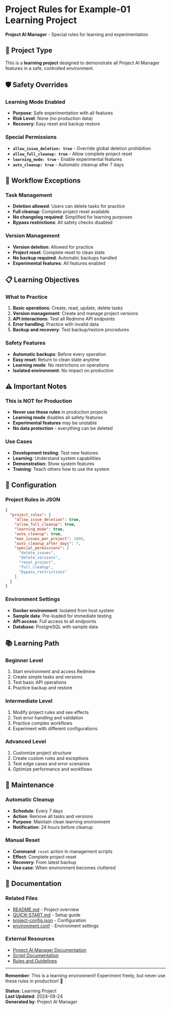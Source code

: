 # Project Rules for Example-01 Learning Project

**Project AI Manager** - Special rules for learning and experimentation

## 🎯 Project Type

This is a **learning project** designed to demonstrate all Project AI Manager features in a safe, controlled environment.

## 🛡️ Safety Overrides

### Learning Mode Enabled
- **Purpose**: Safe experimentation with all features
- **Risk Level**: None (no production data)
- **Recovery**: Easy reset and backup restore

### Special Permissions
- **`allow_issue_deletion: true`** - Override global deletion prohibition
- **`allow_full_cleanup: true`** - Allow complete project reset
- **`learning_mode: true`** - Enable experimental features
- **`auto_cleanup: true`** - Automatic cleanup after 7 days

## 🔄 Workflow Exceptions

### Task Management
- **Deletion allowed**: Users can delete tasks for practice
- **Full cleanup**: Complete project reset available
- **No changelog required**: Simplified for learning purposes
- **Bypass restrictions**: All safety checks disabled

### Version Management
- **Version deletion**: Allowed for practice
- **Project reset**: Complete reset to clean state
- **No backup required**: Automatic backups handled
- **Experimental features**: All features enabled

## 📋 Learning Objectives

### What to Practice
1. **Basic operations**: Create, read, update, delete tasks
2. **Version management**: Create and manage project versions
3. **API interactions**: Test all Redmine API endpoints
4. **Error handling**: Practice with invalid data
5. **Backup and recovery**: Test backup/restore procedures

### Safety Features
- **Automatic backups**: Before every operation
- **Easy reset**: Return to clean state anytime
- **Learning mode**: No restrictions on operations
- **Isolated environment**: No impact on production

## ⚠️ Important Notes

### This is NOT for Production
- **Never use these rules** in production projects
- **Learning mode** disables all safety features
- **Experimental features** may be unstable
- **No data protection** - everything can be deleted

### Use Cases
- **Development testing**: Test new features
- **Learning**: Understand system capabilities
- **Demonstration**: Show system features
- **Training**: Teach others how to use the system

## 🔧 Configuration

### Project Rules in JSON
```json
{
  "project_rules": {
    "allow_issue_deletion": true,
    "allow_full_cleanup": true,
    "learning_mode": true,
    "auto_cleanup": true,
    "max_issues_per_project": 1000,
    "auto_cleanup_after_days": 7,
    "special_permissions": [
      "delete_issues",
      "delete_versions",
      "reset_project",
      "full_cleanup",
      "bypass_restrictions"
    ]
  }
}
```

### Environment Settings
- **Docker environment**: Isolated from host system
- **Sample data**: Pre-loaded for immediate testing
- **API access**: Full access to all endpoints
- **Database**: PostgreSQL with sample data

## 📚 Learning Path

### Beginner Level
1. Start environment and access Redmine
2. Create simple tasks and versions
3. Test basic API operations
4. Practice backup and restore

### Intermediate Level
1. Modify project rules and see effects
2. Test error handling and validation
3. Practice complex workflows
4. Experiment with different configurations

### Advanced Level
1. Customize project structure
2. Create custom rules and exceptions
3. Test edge cases and error scenarios
4. Optimize performance and workflows

## 🧹 Maintenance

### Automatic Cleanup
- **Schedule**: Every 7 days
- **Action**: Remove all tasks and versions
- **Purpose**: Maintain clean learning environment
- **Notification**: 24 hours before cleanup

### Manual Reset
- **Command**: `reset` action in management scripts
- **Effect**: Complete project reset
- **Recovery**: From latest backup
- **Use case**: When environment becomes cluttered

## 📖 Documentation

### Related Files
- [README.md](../README.md) - Project overview
- [QUICK-START.md](../QUICK-START.md) - Setup guide
- [project-config.json](project-config.json) - Configuration
- [environment.conf](environment.conf) - Environment settings

### External Resources
- [Project AI Manager Documentation](../../../README.md)
- [Script Documentation](../../../core/scripts/README.md)
- [Rules and Guidelines](../../../core/rules/)

---

**Remember**: This is a learning environment! Experiment freely, but never use these rules in production! 🎯

**Status**: Learning Project  
**Last Updated**: 2024-08-24  
**Generated by**: Project AI Manager
